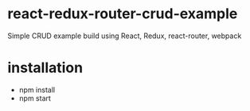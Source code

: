 # react-redux-router-crud-example
Simple CRUD example build using React, Redux, react-router, webpack

# installation

- npm install
- npm start
